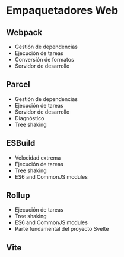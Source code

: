 # Empaquetadores Web

## Webpack

- Gestión de dependencias
- Ejecución de tareas
- Conversión de formatos
- Servidor de desarrollo

## Parcel

- Gestión de dependencias
- Ejecución de tareas
- Servidor de desarrollo
- Diagnóstico
- Tree shaking

## ESBuild

- Velocidad extrema
- Ejecución de tareas
- Tree shaking
- ES6 and CommonJS modules

## Rollup

- Ejecución de tareas
- Tree shaking
- ES6 and CommonJS modules
- Parte fundamental del proyecto Svelte

## Vite
